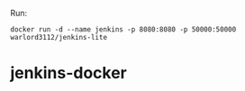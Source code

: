 Run:

```
docker run -d --name jenkins -p 8080:8080 -p 50000:50000 warlord3112/jenkins-lite

```
# jenkins-docker
